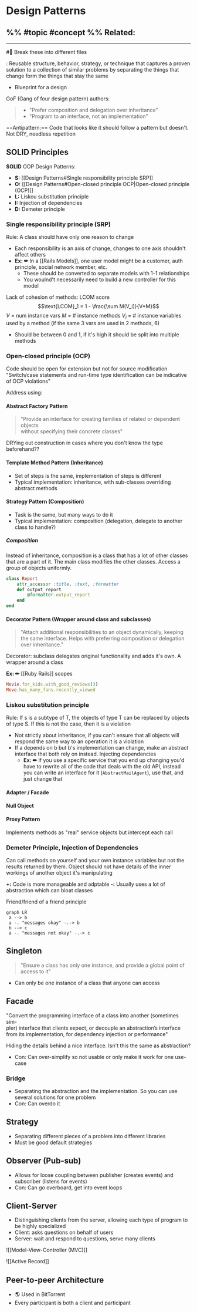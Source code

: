 # Design Patterns
%%
#topic
#concept
%%
**Related:**
-  

---

#📌 Break these into different files

: Reusable structure, behavior, strategy, or technique that captures a proven solution to a collection of similar problems by separating the things that change form the things that stay the same
- Blueprint for a design

GoF (Gang of four design pattern) authors:
> - "Prefer composition and delegation over inheritance"
> - "Program to an interface, not an implementation"

==Antipattern:== Code that looks like it should follow a pattern but doesn't. Not DRY, needless repetition 


## SOLID Principles
**SOLID** OOP Design Patterns:
- **S:** [[Design Patterns#Single responsibility principle SRP]]
- **O:** [[Design Patterns#Open-closed principle OCP|Open-closed principle (OCP)]]
- **L:** Liskou substitution principle 
- **I:** Injection of dependencies
- **D:** Demeter principle

### Single responsibility principle (SRP)
Rule: A class should have only one reason to change
- Each responsibility is an axis of change, changes to one axis shouldn't affect others
- **Ex: ✏**  In a [[Rails Models]], one user model might be a customer, auth principle, social network member, etc.
	- These should be converted to separate models with 1-1 relationships 
	- You woulnd't necessarily need to build a new controller for this model 

Lack of cohesion of methods: LCOM score
$$\text{LCOM}_1 = 1 - \frac{\sum M(V_i)}{V*M}$$
$V$ = num instance vars
$M$ = # instance methods
$V_i$ = # instance variables used by a method (if the same 3 vars are used in 2 methods, 6)

- Should be between 0 and 1, if it's high it should be split into multiple methods

###  Open-closed principle (OCP)
Code should be open for extension but not for source modification
"Switch/case statements and run-time type identification can be indicative of OCP violations"

Address using:
#### Abstract Factory Pattern 
> "Provide an interface for creating families of related or dependent objects  
without specifying their concrete classes"

DRYing out construction in cases where you don't know the type beforehand??

#### Template Method Pattern (Inheritance)
- Set of steps is the same, implementation of steps is different
- Typical implementation: inheritance, with sub-classes overriding abstract methods

#### Strategy Pattern (Composition)
- Task is the same, but many ways to do it
- Typical implementation: composition (delegation, delegate to another class to handle?)

##### Composition
Instead of inheritance, composition is a class that has a lot of other classes that are a part of it. The main class modifies the other classes. Access a group of objects uniformly. 

```Ruby
class Report
	attr_accessor :title. :text, :formatter
	def output_report
		@formatter.output_report
	end
end
```

#### Decorator Pattern (Wrapper around class and subclasses)
> "Attach additional responsibilities to an object dynamically, keeping the same interface. Helps with preferring composition or delegation over inheritance."

Decorator: subclass delegates original functionality and adds it's own. A wrapper around a class

**Ex: ✏**  [[Ruby Rails]] scopes
```Ruby
Movie.for_kids.with_good_reviews(3)
Move.has_many_fans.recently_viewed
```

### Liskou substitution principle
Rule: If s is a subtype of T, the objects of type T can be replaced by objects of type S. 
If this is not the case, then it is a violation

- Not strictly about inheritance, if you can't ensure that all objects will respond the same way to an operation it is a violation
- If a depends on b but b's implementation can change, make an abstract interface that both rely on instead. Injecting dependencies 
	- **Ex: ✏**  If you use a specific service that you end up changing you'd have to rewrite all of the code that deals with the old API, instead you can write an interface for it (`AbstractMailAgent`), use that, and just change that

#### Adapter / Facade
#### Null Object
#### Proxy Pattern
Implements methods as "real" service objects but intercept each call

### Demeter Principle, Injection of Dependencies 
Can call methods on yourself and your own instance variables but not the results returned by them. Object should not have details of the inner workings of another object it's manipulating

**+:** Code is more manageable and adptable 
**-:** Usually uses a lot of abstraction which can bloat classes

Friend/friend of a friend principle
```mermaid
graph LR
 a --> b
 a -. "messages okay" -.-> b
 b --> c
 a -. "messages not okay" -.-> c

```

## Singleton
> "Ensure a class has only one instance, and provide a global point of access to it"

- Can only be one instance of a class that anyone can access

## Facade
"Convert the programming interface of a class into another (sometimes sim-  
pler) interface that clients expect, or decouple an abstraction’s interface from its implementation, for dependency injection or performance"

Hiding the details behind a nice interface. Isn't this the same as abstraction?
- Con: Can over-simplify so not usable or only make it work for one use-case

### Bridge
- Separating the abstraction and the implementation. So you can use several solutions for one problem
- Con: Can overdo it

## Strategy
- Separating different pieces of a problem into different libraries
- Must be good default strategies

## Observer (Pub-sub)
- Allows for loose coupling between publisher (creates events) and subscriber (listens for events)
- Con: Can go overboard, get into event loops

## Client-Server
- Distinguishing clients from the server, allowing each type of program to be highly specialized
- Client: asks questions on behalf of users
- Server: wait and respond to questions, serve many clients


![[Model-View-Controller (MVC)]]

![[Active Record]]

## Peer-to-peer Architecture
- 🌎 Used in BitTorrent
- Every participant is both a client and participant


